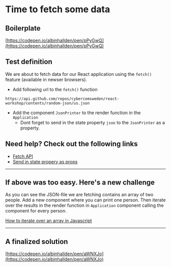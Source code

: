 # Time to fetch some data

## Boilerplate 
[https://codepen.io/albinhallden/pen/pPyGwQ](https://codepen.io/albinhallden/pen/pPyGwQ)

## Test definition
We are about to fetch data for our React application using the `fetch()` feature (available in newser browsers).

- Add following url to the `fetch()` function 
```
https://api.github.com/repos/cybercomsweden/react-workshop/contents/random-json/us.json
```
- Add the component `JsonPrinter` to the render function in the `Application`
  - Dont forget to send in the state property `json` to the `JsonPrinter` as a property. 

## Need help? Check out the following links
- [Fetch API](https://developer.mozilla.org/en-US/docs/Web/API/Fetch_API/Using_Fetch)
- [Send in state propery as props](https://facebook.github.io/react/docs/state-and-lifecycle.html#adding-local-state-to-a-class)

___

## If above was too easy. Here's a new challenge

As you can see the JSON-file we are fetching contains an array of two people. Add a new component where you can print one person. Then iterate over the results in the render function in `Application` component calling the component for every person.

[How to iterate over an array in Javascript](https://developer.mozilla.org/en-US/docs/Web/JavaScript/Reference/Global_Objects/Array/map)

___

## A finalized solution
[https://codepen.io/albinhallden/pen/aWNXJo](https://codepen.io/albinhallden/pen/aWNXJo)